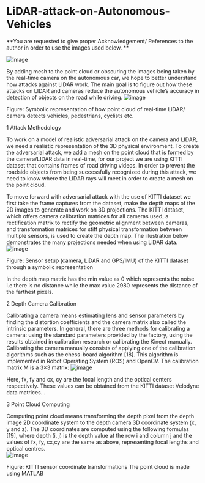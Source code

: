 # LiDAR-attack-on-Autonomous-Vehicles

**You are requested to give proper Acknowledgement/ References to the author in order to use the images used below. **

![image](https://user-images.githubusercontent.com/70091050/208250556-8e6f4bcc-156f-48b4-bc29-f45d82217802.png)

By adding mesh to the point cloud or obscuring the images being taken by the real-time camera on the autonomous car, we hope to better understand how attacks against LIDAR work. The main goal is to figure out how these attacks on LIDAR and cameras reduce the autonomous vehicle’s accuracy in detection of objects on the road while driving.
 ![image](https://user-images.githubusercontent.com/70091050/208250677-ae2c14fe-5dad-4ba0-bb2c-ac9631e9e76e.png)

Figure: Symbolic representation of how point cloud of real-time LiDAR/ camera detects vehicles, pedestrians, cyclists etc.


1	Attack Methodology

To work on a model of realistic adversarial attack on the camera and LIDAR, we need a realistic representation of the 3D physical environment. To create the adversarial attack, we add a mesh on the point cloud that is formed by the camera/LIDAR data in real-time, for our project we are using KITTI dataset that contains frames of road driving videos. In order to prevent the roadside objects from being successfully recognized during this attack, we need to know where the LIDAR rays will meet in order to create a mesh on the point cloud.

To move forward with adversarial attack with the use of KITTI dataset we first take the frame captures from the dataset, make the depth maps of the 2D images to generate and work on 3D projections. The KITTI dataset, which offers camera calibration matrices for all cameras used, a rectification matrix to rectify the geometric alignment between cameras, and transformation matrices for stiff physical transformation between multiple sensors, is used to create the depth map. The illustration below demonstrates the many projections needed when using LiDAR data.
![image](https://user-images.githubusercontent.com/70091050/208250658-0029cbaf-6690-4e1e-ab4d-d57052ed1659.png)

 
Figure: Sensor setup (camera, LiDAR and GPS/IMU) of the KITTI dataset through a symbolic representation

In the depth map matrix has the min value as 0 which represents the noise i.e there is no distance while the max value 2980 represents the distance of the farthest pixels.


2	Depth Camera Calibration

Calibrating a camera means estimating lens and sensor parameters by finding the distortion coefficients and the camera matrix also called the intrinsic parameters. In general, there are three methods for calibrating a camera: using the standard parameters provided by the factory, using the results obtained in calibration research or calibrating the Kinect manually. Calibrating the camera manually consists of applying one of the calibration algorithms such as the chess-board algorithm [18]. This algorithm is implemented in Robot Operating System (ROS) and OpenCV. The calibration matrix M is a 3×3 matrix:
          ![image](https://user-images.githubusercontent.com/70091050/208250744-489112c0-f856-47cf-9430-5775f8795a82.png)
                                                                                      
Here, fx, fy and cx, cy are the focal length and the optical centers respectively. These values can be obtained from the KITTI dataset Velodyne data matrices.
.
 
3	Point Cloud Computing

Computing point cloud means transforming the depth pixel from the depth image 2D coordinate system to the depth camera 3D coordinate system (x, y and z). The 3D coordinates are computed using the following formulas [19], where depth (i, j) is the depth value at the row i and column j and the values of fx, fy, cx,cy are the same as above, representing focal lengths and optical centres.  
![image](https://user-images.githubusercontent.com/70091050/208250612-2abc94c6-78ba-4178-9a61-6de67f50b105.png)

Figure: KITTI sensor coordinate transformations
The point cloud is made using MATLAB
